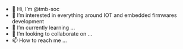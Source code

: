 - 👋 Hi, I’m @tmb-soc
- 👀 I’m interested in everything around IOT and embedded firmwares development
- 🌱 I’m currently learning ...
- 💞️ I’m looking to collaborate on ...
- 📫 How to reach me ...

<!---
tmb-soc/tmb-soc is a ✨ special ✨ repository because its `README.md` (this file) appears on your GitHub profile.
You can click the Preview link to take a look at your changes.
--->
